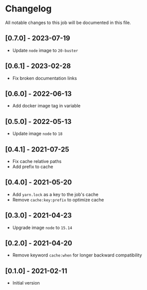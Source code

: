 # Changelog
All notable changes to this job will be documented in this file.

## [0.7.0] - 2023-07-19
* Update `node` image to `20-buster`

## [0.6.1] - 2023-02-28
* Fix broken documentation links

## [0.6.0] - 2022-06-13
* Add docker image tag in variable 

## [0.5.0] - 2022-05-13
* Update image `node` to `18`

## [0.4.1] - 2021-07-25
* Fix cache relative paths
* Add prefix to cache

## [0.4.0] - 2021-05-20
* Add `yarn.lock` as a key to the job's cache
* Remove `cache:key:prefix` to optimize cache 

## [0.3.0] - 2021-04-23
* Upgrade image `node` to `15.14`

## [0.2.0] - 2021-04-20
* Remove keyword `cache:when` for longer backward compatibility

## [0.1.0] - 2021-02-11
* Initial version
